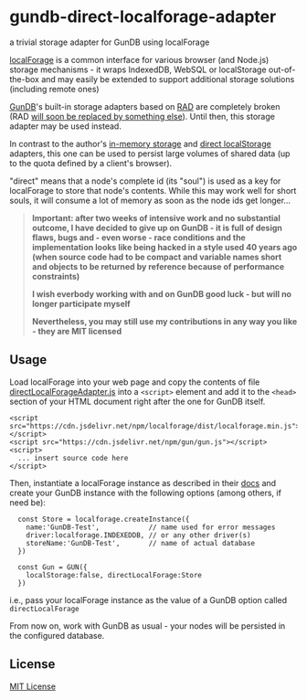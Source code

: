 # gundb-direct-localforage-adapter #

a trivial storage adapter for GunDB using localForage

[localForage](https://github.com/localForage/localForage) is a common interface for various browser (and Node.js) storage mechanisms - it wraps IndexedDB, WebSQL or localStorage out-of-the-box and may easily be extended to support additional storage solutions (including remote ones)

[GunDB](https://github.com/amark/gun)'s built-in storage adapters based on [RAD](https://github.com/amark/gun/wiki/RAD) are completely broken (RAD [will soon be replaced by something else](https://github.com/amark/gun/issues/1329#issuecomment-1556079655)). Until then, this storage adapter may be used instead.

In contrast to the author's [in-memory storage](https://github.com/rozek/gundb-in-memory-storage-adapter) and [direct localStorage](https://github.com/rozek/gundb-direct-localstorage-adapter) adapters, this one can be used to persist large volumes of shared data (up to the quota defined by a client's browser).

"direct" means that a node's complete id (its "soul") is used as a key for localForage to store that node's contents. While this may work well for short souls, it will consume a lot of memory as soon as the node ids get longer...

> **Important: after two weeks of intensive work and no substantial outcome, I have decided to give up on GunDB - it is full of design flaws, bugs and - even worse - race conditions and the implementation looks like being hacked in a style used 40 years ago (when source code had to be compact and variable names short and objects to be returned by reference because of performance constraints)**
> 
> **I wish everbody working with and on GunDB good luck - but will no longer participate myself**
>
> **Nevertheless, you may still use my contributions in any way you like - they are MIT licensed**

## Usage ##

Load localForage into your web page and copy the contents of file [directLocalForageAdapter.js](./src/directLocalForageAdapter.js) into a `<script>` element and add it to the `<head>` section of your HTML document right after the one for GunDB itself.

```
<script src="https://cdn.jsdelivr.net/npm/localforage/dist/localforage.min.js"></script>
<script src="https://cdn.jsdelivr.net/npm/gun/gun.js"></script>
<script>
  ... insert source code here
</script>
```

Then, instantiate a localForage instance as described in their [docs](https://localforage.github.io/localForage/) and create your GunDB instance with the following options (among others, if need be):

```
  const Store = localforage.createInstance({
    name:'GunDB-Test',            // name used for error messages
    driver:localforage.INDEXEDDB, // or any other driver(s)
    storeName:'GunDB-Test',       // name of actual database
  })

  const Gun = GUN({
    localStorage:false, directLocalForage:Store
  })
```

i.e., pass your localForage instance as the value of a GunDB option called `directLocalForage`

From now on, work with GunDB as usual - your nodes will be persisted in the configured database.

## License ##

[MIT License](LICENSE.md)
